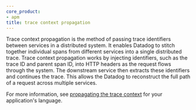 ```yaml
---
core_product:
- apm
title: trace context propagation
---
```

Trace context propagation is the method of passing trace identifiers between services in a distributed system. It enables Datadog to stitch together individual spans from different services into a single distributed trace. Trace context propagation works by injecting identifiers, such as the trace ID and parent span ID, into HTTP headers as the request flows through the system. The downstream service then extracts these identifiers and continues the trace. This allows the Datadog to reconstruct the full path of a request across multiple services.

For more information, see <a href="/tracing/trace_collection/trace_context_propagation">propagating the trace context</a> for your application's language.